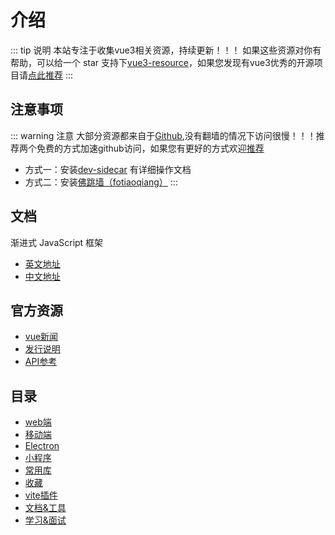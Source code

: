# 介绍
::: tip 说明
 本站专注于收集vue3相关资源，持续更新！！！
如果这些资源对你有帮助，可以给一个 star 支持下[vue3-resource](https://github.com/hu-snail/vue3-resource)，如果您发现有vue3优秀的开源项目请[点此推荐](https://github.com/hu-snail/vue3-resource/issues/new)
:::

## 注意事项
::: warning 注意
大部分资源都来自于[Github](https://github.com/),没有翻墙的情况下访问很慢！！！推荐两个免费的方式加速github访问，如果您有更好的方式欢迎[推荐](https://github.com/hu-snail/vue3-resource/issues/new)
- 方式一：安装[dev-sidecar](https://gitee.com/docmirror/dev-sidecar) 有详细操作文档
- 方式二：安装[佛跳墙（fotiaoqiang）](https://github.com/getfotiaoqiang/download) 
:::

## 文档
渐进式
JavaScript 框架
- [英文地址](https://v3.vuejs.org/)
- [中文地址](https://v3.cn.vuejs.org/)

## 官方资源
- [vue新闻](https://news.vuejs.org/)
- [发行说明](https://github.com/vuejs/vue/releases)
- [API参考](https://v3.vuejs.org/api/)

## 目录
- [web端](/platform/web/introduction)
- [移动端](/platform/mobile/introduction)
- [Electron](/platform/electron)
- [小程序](/platform/mp/project)
- [常用库](/platform/common)
- [收藏](/platform/like)
- [vite插件](/platform/vite)
- [文档&工具](/platform/docs&tool/introduction)
- [学习&面试](/platform/study)
